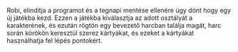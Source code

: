 Robi, elinditja a programot és a tegnapi mentése ellenére úgy dönt hogy egy új játékba kezd. Ezzen a játékba kiválasztja az adott osztályát a karakterének, és ezután rögtön egy bevezető harcban találja magát, harc során körökön keresztül szerez kártyákat, és ezeket a kártyákat használhatja fel lépés pontokért.